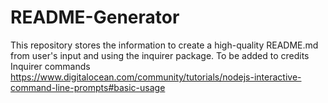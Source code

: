 # README-Generator
This repository stores the information to create a high-quality README.md from user's input and using the inquirer package.
To be added to credits
Inquirer commands
https://www.digitalocean.com/community/tutorials/nodejs-interactive-command-line-prompts#basic-usage
